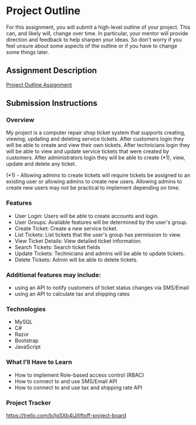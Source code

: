 # Project Outline
For this assignment, you will submit a high-level outline of your project. This can, and likely will, change over time. In particular, your mentor will provide direction and feedback to help sharpen your ideas. So don't worry if you feel unsure about some aspects of the outline or if you have to change some things later.

## Assignment Description
[Project Outline Assignment](https://education.launchcode.org/liftoff/modules/assignments/project-outline)

## Submission Instructions

### Overview
My project is a computer repair shop ticket system that supports creating, viewing, updating and deleting service tickets. After customers login they will be able to create and view their own tickets. After technicians login they will be able to view and update service tickets that were created by customers. After administrators login they will be able to create (*1), view, update and delete any ticket.

(*1) - Allowing admins to create tickets will require tickets be assigned to an existing user or allowing admins to create new users. Allowing admins to create new users may not be practical to implement depending on time.

### Features
- User Login: Users will be able to create accounts and login.
- User Groups: Available features will be determined by the user's group.
- Create Ticket: Create a new service ticket.
- List Tickets: List tickets that the user's group has permission to view.
- View Ticket Details: View detailed ticket information.
- Search Tickets: Search ticket fields
- Update Tickets: Technicians and admins will be able to update tickets.
- Delete Tickets: Admin will be able to delete tickets.
### Additional features may include:
- using an API to notify customers of ticket status changes via SMS/Email
- using an API to calculate tax and shipping rates
### Technologies
- MySQL
- C#
- Razor
- Bootstrap
- JavaScript
### What I'll Have to Learn
- How to implement Role-based access control (RBAC)
- How to connect to and use SMS/Email API
- How to connect to and use tax and shipping rate API
### Project Tracker
https://trello.com/b/IgSXb4iJ/liftoff-project-board